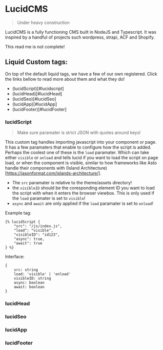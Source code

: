 # LucidCMS
> Under heavy construction

LucidCMS is a fully functioning CMS built in NodeJS and Typescript. It was inspired by a handful of projects such wordpress, strapi, ACF and Shopify.

This read me is not complete!


## Liquid Custom tags:

On top of the default liquid tags, we have a few of our own registered. Click the links bellow to read more about them and what they do!

- (lucidScript)[#lucidscript]
- (lucidHead)[#lucidHead]
- (lucidSeo)[#lucidSeo]
- (lucidApp)[#lucidApp]
- (lucidFooter)[#lucidFooter]

### lucidScript
> Make sure paramater is strict JSON with quotes around keys!

This custom tag handles importing javascript into your component or page. It has a few paramaters that enable to configure how the script is added. Perhaps the coolest one of these is the ```load``` paramater. Which can take either ```visible``` or ```onload``` and tells lucid if you want to load the script on page load, or when the component is visible, similar to how frameworks like Asto handle their components with (Island Architecture)[https://jasonformat.com/islands-architecture/].

- The ```src``` paramater is relative to the theme/assets directory!
- the ```visibleID``` should be the coresponding element ID you want to load the script with when it enters the browser viewbox. This is only used if the ```load``` paramater is set to ```visible```!
- ```async``` and ```await``` are only applied if the ```load``` paramater is set to ```onload```!

Example tag:
```
{% lucidScript { 
    "src": "/js/index.js",
    "load": "visible",
    "visibleID": "id123",
    "async": true,
    "await": true
} %}
```

Interface:
```
{ 
    src: string
    load: 'visible' | 'onload'
    visibleID: string
    async: boolean
    await: boolean
}
```

### lucidHead

### lucidSeo

### lucidApp

### lucidFooter